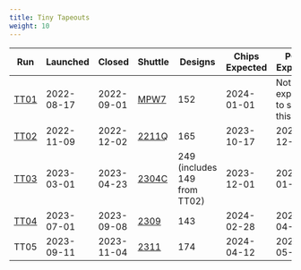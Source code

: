 ```yaml
---
title: Tiny Tapeouts
weight: 10
---
```


| Run  | Launched    | Closed     | Shuttle | Designs | Chips Expected | PCBs Expected |
|------|-------------|------------|---------|---------|-------|------|
| [TT01](/runs/tt01) | 2022-08-17 | 2022-09-01 | [MPW7](https://efabless.com/shuttle-status)   | 152     | 2024-01-01 | Not expecting to ship this test |
| [TT02](/runs/tt02) | 2022-11-09 | 2022-12-02 | [2211Q](https://efabless.com/shuttle-status)  | 165     | 2023-10-17 | 2023-12-01 |
| [TT03](/runs/tt03) | 2023-03-01 | 2023-04-23 | [2304C](https://efabless.com/shuttle-status)  | 249 (includes 149 from TT02) | 2023-12-01 | 2024-01-01 |
| [TT04](/runs/tt04) | 2023-07-01 | 2023-09-08 | [2309](https://efabless.com/shuttle-status)   | 143     | 2024-02-28 | 2024-04-01 |
| TT05 | 2023-09-11 | 2023-11-04  | [2311](https://efabless.com/shuttle-status) | 174  | 2024-04-12 | 2024-05-12 |
